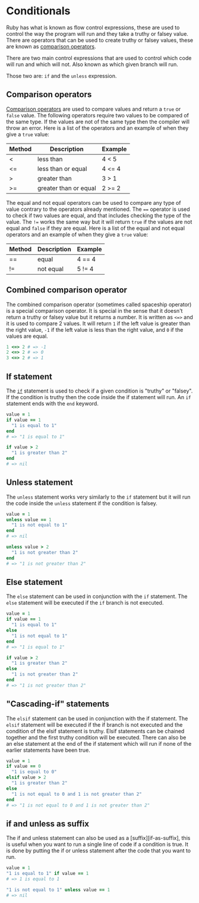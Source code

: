 # Conditionals

Ruby has what is known as flow control expressions, these are used to control the way the program will run and they take a truthy or falsey value.
There are operators that can be used to create truthy or falsey values, these are known as [comparison operators][comparison-operators].

There are two main control expressions that are used to control which code will run and which will not.
Also known as which given branch will run.

Those two are: `if` and the `unless` expression.

## Comparison operators

[Comparison operators][comparison-operators] are used to compare values and return a `true` or `false` value.
The following operators require two values to be compared of the same type.
If the values are not of the same type then the compiler will throw an error.
Here is a list of the operators and an example of when they give a `true` value:

| Method | Description           | Example |
| ------ | --------------------- | ------- |
| <      | less than             | 4 < 5   |
| <=     | less than or equal    | 4 <= 4  |
| >      | greater than          | 3 > 1   |
| >=     | greater than or equal | 2 >= 2  |

The equal and not equal operators can be used to compare any type of value contrary to the operators already mentioned.
The `==` operator is used to check if two values are equal, and that includes checking the type of the value.
The `!=` works the same way but it will return `true` if the values are not equal and `false` if they are equal.
Here is a list of the equal and not equal operators and an example of when they give a `true` value:

| Method | Description  | Example |
| ------ | ------------ | ------- |
| ==     | equal        | 4 == 4  |
| !=     | not equal    | 5 != 4  |

## Combined comparison operator

The combined comparison operator (sometimes called spaceship operator) is a special comparison operator.
It is special in the sense that it doesn't return a truthy or falsey value but it returns a number.
It is written as `<=>` and it is used to compare 2 values.
It will return `1` if the left value is greater than the right value, `-1` if the left value is less than the right value, and `0` if the values are equal.

```ruby
1 <=> 2 # => -1
2 <=> 2 # => 0
3 <=> 2 # => 1
```

## If statement

The [`if`][if] statement is used to check if a given condition is "truthy" or "falsey".
If the condition is truthy then the code inside the if statement will run.
An `if` statement ends with the `end` keyword.

```ruby
value = 1
if value == 1
  "1 is equal to 1"
end
# => "1 is equal to 1"

if value > 2
  "1 is greater than 2"
end
# => nil
```

## Unless statement

The `unless` statement works very similarly to the `if` statement but it will run the code inside the `unless` statement if the condition is falsey.

```ruby
value = 1
unless value == 1
  "1 is not equal to 1"
end
# => nil

unless value > 2
  "1 is not greater than 2"
end
# => "1 is not greater than 2"
```

## Else statement

The `else` statement can be used in conjunction with the `if` statement.
The `else` statement will be executed if the `if` branch is not executed.

```ruby
value = 1
if value == 1
  "1 is equal to 1"
else
  "1 is not equal to 1"
end
# => "1 is equal to 1"

if value > 2
  "1 is greater than 2"
else
  "1 is not greater than 2"
end
# => "1 is not greater than 2"
```

## "Cascading-if" statements

The `elsif` statement can be used in conjunction with the if statement.
The `elsif` statement will be executed if the if branch is not executed and the condition of the elsif statement is truthy.
Elsif statements can be chained together and the first truthy condition will be executed.
There can also be an else statement at the end of the if statement which will run if none of the earlier statements have been true.

```ruby
value = 1
if value == 0
  "1 is equal to 0"
elsif value > 2
  "1 is greater than 2"
else
  "1 is not equal to 0 and 1 is not greater than 2"
end
# => "1 is not equal to 0 and 1 is not greater than 2"
```

## if and unless as suffix

The if and unless statement can also be used as a [suffix][if-as-suffix], this is useful when you want to run a single line of code if a condition is true.
It is done by putting the if or unless statement after the code that you want to run.

```ruby
value = 1
"1 is equal to 1" if value == 1
# => 1 is equal to 1

"1 is not equal to 1" unless value == 1
# => nil
```

[comparison-operators]: https://www.w3resource.com/ruby/ruby-comparison-operators.php
[if]: https://www.rubyguides.com/ruby-tutorial/ruby-if-else/
